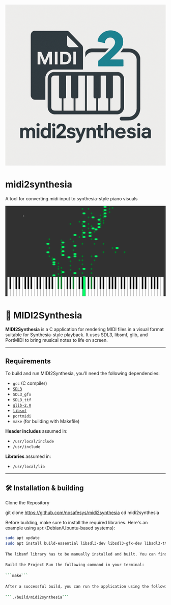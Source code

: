 ![midi2synthesia Logo](data/logo.png)

# midi2synthesia
A tool for converting midi input to synthesia-style piano visuals

![midi2synthesia Logo](data/example.png)


# 🎹 MIDI2Synthesia

**MIDI2Synthesia** is a C application for rendering MIDI files in a visual format suitable for Synthesia-style playback. It uses SDL3, libsmf, glib, and PortMIDI to bring musical notes to life on screen.

---

## Requirements

To build and run MIDI2Synthesia, you'll need the following dependencies:

- `gcc` (C compiler)
- [`SDL3`](https://github.com/libsdl-org/SDL)
- `SDL3_gfx`
- `SDL3_ttf`
- [`glib-2.0`](https://developer.gnome.org/glib/)
- [`libsmf`](https://sourceforge.net/projects/libsmf/)
- `portmidi`
- `make` (for building with Makefile)

**Header includes** assumed in:
- `/usr/local/include`
- `/usr/include`

**Libraries** assumed in:
- `/usr/local/lib`

---

## 🛠️ Installation & building

Clone the Repository

git clone https://github.com/nosafesys/midi2synthesia
cd midi2synthesia

Before building, make sure to install the required libraries. Here's an example using `apt` (Debian/Ubuntu-based systems):

```bash
sudo apt update
sudo apt install build-essential libsdl3-dev libsdl3-gfx-dev libsdl3-ttf-dev libglib2.0-dev libportmidi-dev```

The libsmf library has to be manually installed and built. You can find the repository here: [`libsmf`](https://github.com/stump/libsmf)

Build the Project Run the following command in your terminal:

```make```

After a successful build, you can run the application using the following command

```./build/midi2synthesia```
